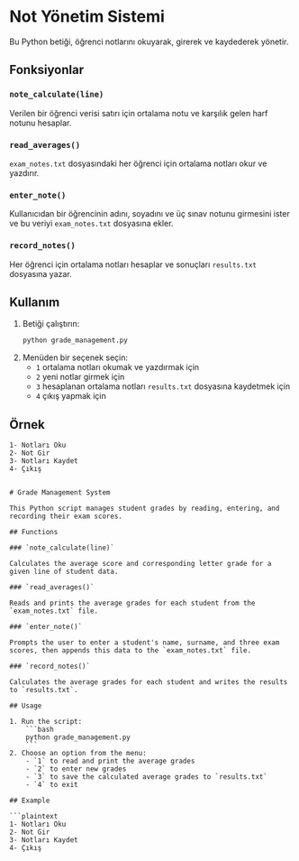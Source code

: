 # Not Yönetim Sistemi

Bu Python betiği, öğrenci notlarını okuyarak, girerek ve kaydederek yönetir.

## Fonksiyonlar

### `note_calculate(line)`

Verilen bir öğrenci verisi satırı için ortalama notu ve karşılık gelen harf notunu hesaplar.

### `read_averages()`

`exam_notes.txt` dosyasındaki her öğrenci için ortalama notları okur ve yazdırır.

### `enter_note()`

Kullanıcıdan bir öğrencinin adını, soyadını ve üç sınav notunu girmesini ister ve bu veriyi `exam_notes.txt` dosyasına ekler.

### `record_notes()`

Her öğrenci için ortalama notları hesaplar ve sonuçları `results.txt` dosyasına yazar.

## Kullanım

1. Betiği çalıştırın:
    ```bash
    python grade_management.py
    ```
2. Menüden bir seçenek seçin:
    - `1` ortalama notları okumak ve yazdırmak için
    - `2` yeni notlar girmek için
    - `3` hesaplanan ortalama notları `results.txt` dosyasına kaydetmek için
    - `4` çıkış yapmak için

## Örnek

```plaintext
1- Notları Oku
2- Not Gir
3- Notları Kaydet
4- Çıkış


# Grade Management System

This Python script manages student grades by reading, entering, and recording their exam scores.

## Functions

### `note_calculate(line)`

Calculates the average score and corresponding letter grade for a given line of student data.

### `read_averages()`

Reads and prints the average grades for each student from the `exam_notes.txt` file.

### `enter_note()`

Prompts the user to enter a student's name, surname, and three exam scores, then appends this data to the `exam_notes.txt` file.

### `record_notes()`

Calculates the average grades for each student and writes the results to `results.txt`.

## Usage

1. Run the script:
    ```bash
    python grade_management.py
    ```
2. Choose an option from the menu:
    - `1` to read and print the average grades
    - `2` to enter new grades
    - `3` to save the calculated average grades to `results.txt`
    - `4` to exit

## Example

```plaintext
1- Notları Oku
2- Not Gir
3- Notları Kaydet
4- Çıkış